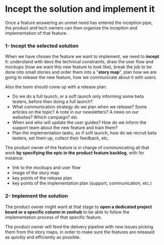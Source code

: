 # Incept the solution and implement it

Once a feature answering an unmet need has entered the inception pipe, the product and tech owners can then organize the inception and implementation of that feature.

### 1- Incept the selected solution

When we have chosen the feature we want to implement, we need to **incept** it: understand with devs the technical constraints, draw the user flow and mockups \(how we want this new feature to look like\), break the job to be done into small stories and order them into a "**story map**", plan how we are going to release the new feature, how we communicate about it with users.

Also the team should come up with a release plan:   
- Do we do a full launch, or a soft launch only informing some beta testers, before then doing a full launch?   
- What communication strategy do we plan when we release? Some articles on the topic? A note in our newsletters? A news on our websites? Which campaign? etc.   
- When and who will update the user guides? How do we inform the support team about the new feature and train them?   
- Plan the implementation tasks, so if soft launch, how do we recruit beta testers, set them up, collect their feedback, etc.

The product owner of the feature is in charge of communicating all that work **by specifying the epic in the product feature backlog**, with for instance:   
- link to the mockups and user flow   
- image of the story map   
- key points of the release plan   
- key points of the implementation plan \(support, communication, etc.\)

### 2- Implement the solution

The product owner might want at that stage to **open a dedicated project board or a specific column in zenhub** to be able to follow the implementation process of that specific feature.

The product owner will feed the delivery pipeline with new issues picking them from the story maps, in order to make sure the features are released as quickly and efficiently as possible.

### 

